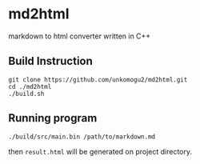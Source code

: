 # md2html
markdown to html converter written in C++

## Build Instruction
    git clone https://github.com/unkomogu2/md2html.git
    cd ./md2html
    ./build.sh

## Running program
    ./build/src/main.bin /path/to/markdown.md
then `result.html` will be generated on project directory.


